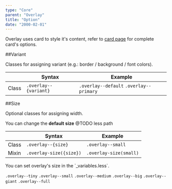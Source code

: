 ```yaml
---
type: "Core"
parent: "Overlay"
title: "Option"
date: "2000-02-01"
---
```


Overlay uses card to style it's content, refer to [card page](/core/card/option) for complete card's options.

##Variant

Classes for assigning variant (e.g.: border / background / font colors).

<div class="table--scroll">

|                         | Syntax                                    | Example                       |
| ----------------------- | ----------------------------------------- | ----------------------------- |
| Class                   | `.overlay--{variant}`                        | `.overlay--default` `.overlay--primary` |

</div>
        
<demo>
  <demovanilla src="inline/core/overlay/variant">
  </demovanilla>
</demo>

##Size

Optional classes for assigning width.

You can change the **default size** @TODO less path

<div class="table--scroll">

|                         | Syntax                                    | Example                       |
| ----------------------- | ----------------------------------------- | ----------------------------- |
| Class                   | `.overlay--{size}`                        | `.overlay--small`             |
| Mixin                   | `.overlay-size({size})`                  | `.overlay-size(small)`       |

</div>

<div class="note note--primary note--background">
  You can set overlay's size in the `_variables.less`.
</div>

`.overlay--tiny` `.overlay--small` `.overlay--medium` `.overlay--big` `.overlay--giant` `.overlay--full`

<demo>
  <demovanilla src="inline/core/overlay/size">
  </demovanilla>
</demo>
